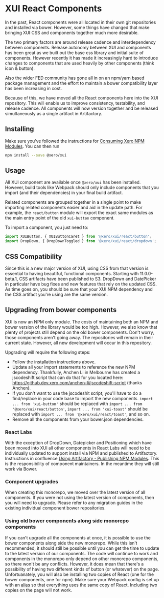 # XUI React Components

In the past, React components were all located in their own git repositories and installed via bower.  However, some things have changed that make bringing XUI CSS and components together much more desirable.

The two primary factors are around release cadence and interdependency between components. Release autonomy between XUI and components has been great as we built out the base css library and initial suite of components. However recently it has made it increasingly hard to introduce changes to components that are used heavily by other components (think icon & button).

Also the wider FED community has gone all in on an npm/yarn based package management and the effort to maintain a bower compatibility layer has been increasing in cost.

Because of this, we have moved all the React components here into the XUI repository.  This will enable us to improve consistency, testability, and release cadence.  All components will now version together and be released simultaneously as a single artifact in Artifactory.

## Installing

Make sure you've followed the instructions for [Consuming Xero NPM Modules](https://confluence.inside.xero.com/display/FED/Using+Artifactory).  You can then run
```bash
npm install --save @xero/xui
```

## Usage

All XUI component are available once `@xero/xui` has been installed.  However, build tools like Webpack should only include components that you import (and their dependencies) in your final build artifact.

Related components are grouped together in a single point to make importing related components easier and aid in the update path.  For example, the `react/button` module will export the exact same modules as the main entry point of the old `xui-button` component.

To import a component, you just need to:
```js
import XUIButton, { XUIButtonCaret } from '@xero/xui/react/button';
import DropDown, { DropDownToggled } from '@xero/xui/react/dropdown';
```

## CSS Compatibility

Since this is a new major version of XUI, using CSS from that version is essential to having beautiful, functional components.  Starting with 11.0.0-beta.1, CSS artifacts have been published to S3.  DropDown and DatePicker in particular have bug fixes and new features that rely on the updated CSS.  As time goes on, you should be sure that your XUI NPM dependency and the CSS artifact you're using are the same version.

## Upgrading from bower components

XUI is now an NPM only module.  The costs of maintaining both an NPM and bower version of the library would be too high.  However, we also know that plenty of projects still depend on the old bower components.  Don't worry, those components aren't going away.  The repositories will remain in their current state.  However, all new development will occur in this repository.

Upgrading will require the following steps:
- Follow the installation instructions above.
- Update all your import statements to reference the new NPM dependency.  Thankfully, Anchen Li in Melbourne has created a jscodeshift script that can do that for you located here: https://github.dev.xero.com/anchen-li/jscodeshift-script (thanks Anchen).
- If you don't want to use the jscodeshit script, you'll have to do a find/replace in your code base to import the new components.  `import ... from 'xui-button'` should be replaced with `import ... from '@xero/xui/react/button'`, `import ... from 'xui-toast'` should be replaced with `import ... from '@xero/xui/react/toast'`, and so on.
- Remove all the components from your bower.json dependencies.

### React Labs

With the exception of DropDown, Datepicker and Positioning which have been moved into XUI all other components in React Labs will need to be individually updated to support install via NPM and published to Artifactory. Instructions in confluence [Using Artifactory - Publishing NPM Modules](https://confluence.inside.xero.com/display/FED/Using+Artifactory). This is the responsibility of component maintainers. In the meantime they will still work via Bower.

### Component upgrades

When creating this monorepo, we moved over the latest version of all components.  If you were not using the latest version of components, then you will need to upgrade.  Please refer to any migration guides in the existing individual component bower repositories.

### Using old bower components along side monorepo components

If you can't upgrade all the components at once, it is possible to use the bower components along side the new monorepo.  While this isn't recommended, it should still be possible until you can get the time to update to the latest version of our components.  The code will continue to work and components in the monorepo only depend on other monorepo components, so there won't be any conflicts.  However, it does mean that there's a possibility of having two different kinds of button (or whatever) on the page.  Unfortuanately, you will also be installing two copies of React (one for the bower components, one for npm).  Make sure your Webpack config is set up with an [alias](https://webpack.js.org/configuration/resolve/#resolve-alias) so that everything uses the same copy of React.  Including two copies on the page will not work.
